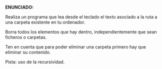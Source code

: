 **ENUNCIADO:**

Realiza un programa que lea desde el teclado el texto asociado a la ruta a una carpeta existente en tu ordenador.

Borra todos los elementos que hay dentro, independientemente que sean ficheros o carpetas.

Ten en cuenta que para poder eliminar una carpeta primero hay que eliminar su contenido.

Pista: uso de la recursividad.
